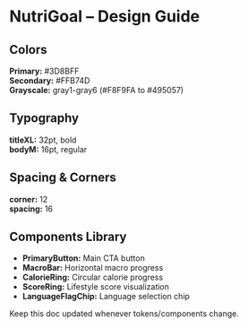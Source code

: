 # NutriGoal – Design Guide

## Colors

**Primary:** #3D8BFF  
**Secondary:** #FFB74D  
**Grayscale:** gray1-gray6 (#F8F9FA to #495057)

## Typography

**titleXL:** 32pt, bold  
**bodyM:** 16pt, regular

## Spacing & Corners

**corner:** 12  
**spacing:** 16

## Components Library

- **PrimaryButton:** Main CTA button
- **MacroBar:** Horizontal macro progress
- **CalorieRing:** Circular calorie progress  
- **ScoreRing:** Lifestyle score visualization
- **LanguageFlagChip:** Language selection chip

Keep this doc updated whenever tokens/components change. 